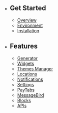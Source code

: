 - ## Get Started
    - [Overview](/{{route}}/{{version}}/overview)
    - [Environment](/{{route}}/{{version}}/env)
    - [Installation](/{{route}}/{{version}}/installation)
- ## Features
    - [Generator](/{{route}}/{{version}}/generator)
    - [Widgets](/{{route}}/{{version}}/widgets)
    - [Themes Manager](/{{route}}/{{version}}/themes-manager)
    - [Locations](/{{route}}/{{version}}/locations)
    - [Notifications](/{{route}}/{{version}}/notifications)
    - [Settings](/{{route}}/{{version}}/settings)
    - [PayTabs](/{{route}}/{{version}}/paytabs)
    - [MessageBird](/{{route}}/{{version}}/messagebird)
    - [Blocks](/{{route}}/{{version}}/blocks)
    - [APIs](/{{route}}/{{version}}/apis)

